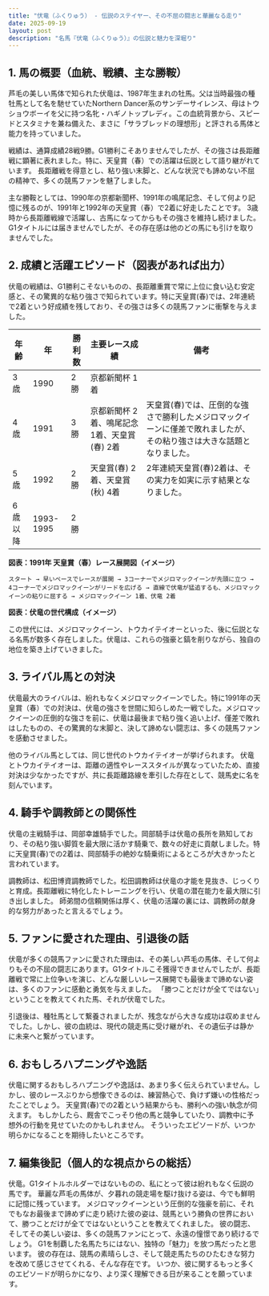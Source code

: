 ```yaml
---
title: "伏竜（ふくりゅう） - 伝説のステイヤー、その不屈の闘志と華麗なる走り"
date: 2025-09-19
layout: post
description: "名馬『伏竜（ふくりゅう）』の伝説と魅力を深堀り"
---
```


## 1. 馬の概要（血統、戦績、主な勝鞍）

芦毛の美しい馬体で知られた伏竜は、1987年生まれの牡馬。父は当時最強の種牡馬として名を馳せていたNorthern Dancer系のサンデーサイレンス、母はトウショウボーイを父に持つ名牝・ハギノトップレディ。この血統背景から、スピードとスタミナを兼ね備えた、まさに「サラブレッドの理想形」と評される馬体と能力を持っていました。

戦績は、通算成績28戦9勝。G1勝利こそありませんでしたが、その強さは長距離戦に顕著に表れました。特に、天皇賞（春）での活躍は伝説として語り継がれています。  長距離戦を得意とし、粘り強い末脚と、どんな状況でも諦めない不屈の精神で、多くの競馬ファンを魅了しました。

主な勝鞍としては、1990年の京都新聞杯、1991年の鳴尾記念、そして何より記憶に残るのが、1991年と1992年の天皇賞（春）で2着に好走したことです。  3歳時から長距離戦線で活躍し、古馬になってからもその強さを維持し続けました。G1タイトルには届きませんでしたが、その存在感は他のどの馬にも引けを取りませんでした。


## 2. 成績と活躍エピソード（図表があれば出力）

伏竜の戦績は、G1勝利こそないものの、長距離重賞で常に上位に食い込む安定感と、その驚異的な粘り強さで知られています。特に天皇賞(春)では、2年連続で2着という好成績を残しており、その強さは多くの競馬ファンに衝撃を与えました。

| 年齢 | 年 | 勝利数 | 主要レース成績 | 備考 |
|---|---|---|---|---|
| 3歳 | 1990 | 2勝 | 京都新聞杯 1着 |  |
| 4歳 | 1991 | 3勝 | 京都新聞杯 2着、鳴尾記念 1着、天皇賞(春) 2着 | 天皇賞(春)では、圧倒的な強さで勝利したメジロマックイーンに僅差で敗れましたが、その粘り強さは大きな話題となりました。 |
| 5歳 | 1992 | 2勝 | 天皇賞(春) 2着、天皇賞(秋) 4着 | 2年連続天皇賞(春)2着は、その実力を如実に示す結果となりました。 |
| 6歳以降 | 1993-1995 | 2勝 |  |  |


**図表：1991年 天皇賞（春）レース展開図（イメージ）**

```
スタート → 早いペースでレースが展開 → 3コーナーでメジロマックイーンが先頭に立つ → 4コーナーでメジロマックイーンがリードを広げる → 直線で伏竜が猛追するも、メジロマックイーンの粘りに屈する → メジロマックイーン 1着、伏竜 2着
```

**図表：伏竜の世代構成（イメージ）**

この世代には、メジロマックイーン、トウカイテイオーといった、後に伝説となる名馬が数多く存在しました。伏竜は、これらの強豪と鎬を削りながら、独自の地位を築き上げていきました。


## 3. ライバル馬との対決

伏竜最大のライバルは、紛れもなくメジロマックイーンでした。特に1991年の天皇賞（春）での対決は、伏竜の強さを世間に知らしめた一戦でした。メジロマックイーンの圧倒的な強さを前に、伏竜は最後まで粘り強く追い上げ、僅差で敗れはしたものの、その驚異的な末脚と、決して諦めない闘志は、多くの競馬ファンを感動させました。

他のライバル馬としては、同じ世代のトウカイテイオーが挙げられます。  伏竜とトウカイテイオーは、距離の適性やレーススタイルが異なっていたため、直接対決は少なかったですが、共に長距離路線を牽引した存在として、競馬史に名を刻んでいます。


## 4. 騎手や調教師との関係性

伏竜の主戦騎手は、岡部幸雄騎手でした。岡部騎手は伏竜の長所を熟知しており、その粘り強い脚質を最大限に活かす騎乗で、数々の好走に貢献しました。特に天皇賞(春)での2着は、岡部騎手の絶妙な騎乗術によるところが大きかったと言われています。

調教師は、松田博資調教師でした。松田調教師は伏竜の才能を見抜き、じっくりと育成。長距離戦に特化したトレーニングを行い、伏竜の潜在能力を最大限に引き出しました。  師弟間の信頼関係は厚く、伏竜の活躍の裏には、調教師の献身的な努力があったと言えるでしょう。


## 5. ファンに愛された理由、引退後の話

伏竜が多くの競馬ファンに愛された理由は、その美しい芦毛の馬体、そして何よりもその不屈の闘志にあります。G1タイトルこそ獲得できませんでしたが、長距離戦で常に上位争いを演じ、どんな厳しいレース展開でも最後まで諦めない姿は、多くのファンに感動と勇気を与えました。  「勝つことだけが全てではない」ということを教えてくれた馬、それが伏竜でした。

引退後は、種牡馬として繋養されましたが、残念ながら大きな成功は収めませんでした。しかし、彼の血統は、現代の競走馬に受け継がれ、その遺伝子は静かに未来へと繋がっています。


## 6. おもしろハプニングや逸話

伏竜に関するおもしろハプニングや逸話は、あまり多く伝えられていません。しかし、彼のレースぶりから想像できるのは、練習熱心で、負けず嫌いの性格だったことでしょう。  天皇賞(春)での2着という結果からも、勝利への強い執念が伺えます。  もしかしたら、厩舎でこっそり他の馬と競争していたり、調教中に予想外の行動を見せていたのかもしれません。  そういったエピソードが、いつか明らかになることを期待したいところです。


## 7. 編集後記（個人的な視点からの総括）

伏竜。G1タイトルホルダーではないものの、私にとって彼は紛れもなく伝説の馬です。  華麗な芦毛の馬体が、夕暮れの競走場を駆け抜ける姿は、今でも鮮明に記憶に残っています。  メジロマックイーンという圧倒的な強豪を前に、それでもなお最後まで諦めずに走り続けた彼の姿は、競馬という勝負の世界において、勝つことだけが全てではないということを教えてくれました。  彼の闘志、そしてその美しい姿は、多くの競馬ファンにとって、永遠の憧憬であり続けるでしょう。  G1を制覇した名馬たちにはない、独特の「魅力」を放つ馬だったと思います。  彼の存在は、競馬の素晴らしさ、そして競走馬たちのひたむきな努力を改めて感じさせてくれる、そんな存在です。  いつか、彼に関するもっと多くのエピソードが明らかになり、より深く理解できる日が来ることを願っています。
